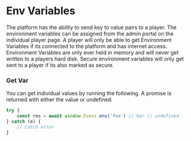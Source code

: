 # Env Variables

The platform has the ability to send key to value pairs to a player. The environment variables can be assigned from the admin portal on the individual player page. A player will only be able to get Environment Variables if its connected to the platform and has internet access. Environment Variables are only ever held in memory and will never get written to a players hard disk. Secure environment variables will only get sent to a player if its also marked as secure.

### Get Var
You can get individual values by running the following. A promise is returned with either the value or undefined.

```typescript
try {
    const res = await window.Evexi.env('foo') // bar || undefined
} catch (e) {
    // Catch error
}
```